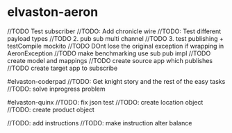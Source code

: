 # elvaston-aeron
//TODO Test subscriber
//TODO: Add chronicle wire
//TODO: Test different payload types
//TODO 2. pub sub multi channel
//TODO 3. test publishing + testCompile mockito
//TODO DOnt lose the original exception if wrapping in AeronException
//TODO make benchmarking use sub pub impl
//TODO create model and mappings
//TODO create source app which publishes
//TODO create target app to subscribe

#elvaston-coderpad
//TODO: Get knight story and the rest of the easy tasks
//TODO: solve inprogress problem

#elvaston-quinx
//TODO: fix json test
//TODO: create location object
//TODO: create product object

//TODO: add instructions
//TODO: make instruction alter balance
